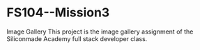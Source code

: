 # FS104--Mission3
Image Gallery
This project is the image gallery assignment of the Siliconmade Academy full stack developer class.